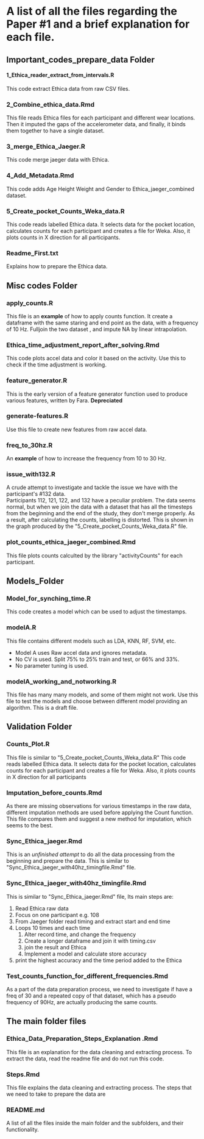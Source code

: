 # A list of all the files regarding the Paper #1 and a brief explanation for each file. 

## Important_codes_prepare_data Folder

#### 1_Ethica_reader_extract_from_intervals.R

This code extract Ethica data from raw CSV files.

### 2_Combine_ethica_data.Rmd
This file reads  Ethica files for each participant and different wear locations. Then it imputed the gaps of the accelerometer data, and finally, it binds them together to have a single dataset.

### 3_merge_Ethica_Jaeger.R

This code merge jaeger data with Ethica.

### 4_Add_Metadata.Rmd

This code adds Age Height Weight and Gender to Ethica_jaeger_combined dataset.

### 5_Create_pocket_Counts_Weka_data.R

This code reads labelled Ethica data. It selects data for the pocket location, calculates counts for each participant and creates a file for Weka. Also, it plots counts in X direction for all participants.

### Readme_First.txt

Explains how to prepare the Ethica data.

## Misc codes Folder

### apply_counts.R

This file is an **example** of how to apply counts function. 
It create a dataframe with the same staring and end point as the data, with a frequency of 10 Hz. Fulljoin the two dataset , and impute NA by linear intrapolation.

### Ethica_time_adjustment_report_after_solving.Rmd

This code plots accel data and color it based on the activity. Use this to check if the time adjustment is working.

### feature_generator.R

This is the early version of a feature generator function used to produce various features, written by Fara. **Depreciated**  

### generate-features.R

Use this file to create new features from raw accel data.

### freq_to_30hz.R

An **example** of how to increase the frequency from 10 to 30 Hz.

### issue_with132.R

A crude attempt to investigate and tackle the issue we have with the participant's #132 data.     
Participants 112, 121, 122, and 132 have a peculiar problem. The data seems normal, but when we join the data with a dataset that has all the timesteps from the beginning and the end of the study, they don't merge properly. As a result, after calculating the counts, labelling is distorted. This is shown in the graph produced by the "5_Create_pocket_Counts_Weka_data.R" file.

### plot_counts_ethica_jaeger_combined.Rmd

This file plots counts calculted by the library "activityCounts" for each participant.


## Models_Folder

### Model_for_synching_time.R

This code creates a model which can be used to adjust the timestamps.

### modelA.R

This file contains different models such as LDA, KNN, RF, SVM, etc.

- Model A uses Raw accel data and ignores metadata.
- No CV is used. Split 75% to 25% train and test, or 66% and 33%.
- No parameter tuning is used.

### modelA_working_and_notworking.R

This file has many many models, and some of them might not work. Use this file to test the models and choose between different model providing an algorithm. This is a draft file.


## Validation Folder

### Counts_Plot.R
This file is similar to "5_Create_pocket_Counts_Weka_data.R"
This code reads labelled Ethica data. It selects data for the pocket location, calculates counts for each participant and creates a file for Weka. Also, it plots counts in X direction for all participants

### Imputation_before_counts.Rmd

As there are missing observations for various timestamps in the raw data, different imputation methods are used before applying the Count function.  
This file compares them and suggest a new method for imputation, which seems to the best.

### Sync_Ethica_jaeger.Rmd

This is an *unfinished attempt* to do all the data processing from the beginning and prepare the data. This is similar to "Sync_Ethica_jaeger_with40hz_timingfile.Rmd" file.

### Sync_Ethica_jaeger_with40hz_timingfile.Rmd

This is similar to "Sync_Ethica_jaeger.Rmd" file, Its main steps are:

1. Read Ethica raw data
2. Focus on one participant e.g. 108
3. From Jaeger folder read timing and extract start and end time
5. Loops 10 times and each time
    1. Alter record time, and change the frequency
    2. Create a longer dataframe and join it with timing.csv
    3. join the result and Ethica
    4. Implement a model and calculate store accuracy
6. print the highest accuracy and the time period added to the Ethica


### Test_counts_function_for_different_frequencies.Rmd

As a part of the data preparation process, we need to investigate if have a freq of 30  and a repeated copy of that dataset, which has a pseudo frequency of 90Hz, are actually producing the same counts.


## The main folder files



### Ethica_Data_Preparation_Steps_Explanation .Rmd

This file is an explanation for the data cleaning and extracting process. To extract the data, read the readme file and do not run this code. 

### Steps.Rmd

This file explains the data cleaning and extracting process. The steps that we need to take to prepare the data are

### README.md

A list of all the files inside the main folder and the subfolders, and their functionality.
